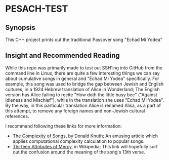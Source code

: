 # PESACH-TEST
## Synopsis
This C++ project prints out the traditional Passover song "Echad Mi Yodea"
## Insight and Recommended Reading
While this repo was primarily made to test out SSH'ing into GitHub from the command line in Linux, there are quite a few interesting things we can say about cumulative songs in general and "Echad Mi Yodea" specifically.
For example, this song was used to bridge the gap between Jewish and English cultures, in a 1924 Hebrew translation of Alice in Wonderland; The English version has Alice failing to recite "How doth the little busy bee" ("Against Idleness and Mischief"), while in the translation she uses "Echad Mi Yodea". By the way, in this particular translation Alice is renamed Alisa, as a part of this attempt, to remove any foreign names and non-Jewish cultural references.

I recommend following these links for more information:
* [The Complexity of Songs](http://fivedots.coe.psu.ac.th/Software.coe/242-535_ADA/Background/Readings/knuth_song_complexity.pdf), by Donald Knuth; An amusing article which applies computational complexity calculation to popular songs.
* [Thirteen Attributes of Mercy](https://he.wikipedia.org/wiki/%D7%A9%D7%9C%D7%A9_%D7%A2%D7%A9%D7%A8%D7%94_%D7%9E%D7%99%D7%93%D7%95%D7%AA), in Wikipedia; This link will hopefully sort out the confusion around the meaning of the song's 13th verse.

